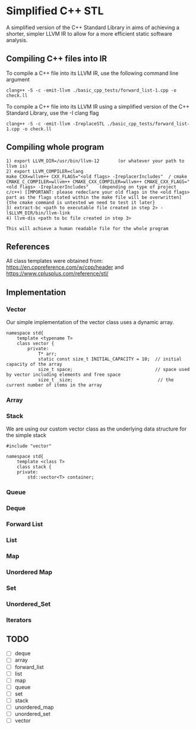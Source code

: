 # Simplified C++ STL

A simplified version of the C++
Standard Library in aims of achieving a shorter, simpler LLVM IR to allow for a more efficient static software analysis.

## Compiling C++ files into IR
To compile a C++ file into its LLVM IR, use the following command line argument
```
clang++ -S -c -emit-llvm ./basic_cpp_tests/forward_list-1.cpp -o check.ll
```

To compile a C++ file into its LLVM IR using a simplified version of the C++ Standard Library, use the -I clang flag

```
clang++ -S -c -emit-llvm -IreplaceSTL ./basic_cpp_tests/forward_list-1.cpp -o check.ll
```
## Compiling whole program
```
1) export LLVM_DIR=/usr/bin/llvm-12       (or whatever your path to llvm is)
2) export LLVM_COMPILER=clang
make CXX=wllvm++ CXX_FLAGS="<old flags> -IreplacerIncludes"  / cmake CMAKE_C_COMPILER=wllvm++ CMAKE_CXX_COMPILER=wllvm++ CMAKE_CXX_FLAGS="<old flags> -IreplacerIncludes"    (depending on type of project c/c++) [IMPORTANT: please redeclare your old flags in the <old flags> part as the flags stated within the make file will be overwritten] {the cmake command is untested we need to test it later}
3) extract-bc <path to executable file created in step 2> -l$LLVM_DIR/bin/llvm-link
4) llvm-dis <path to bc file created in step 3>

This will achieve a human readable file for the whole program
```

## References
All class templates were obtained from: https://en.cppreference.com/w/cpp/header and https://www.cplusplus.com/reference/stl/

## Implementation

### Vector
Our simple implementation of the vector class uses a dynamic array.

```
namespace std{
    template <typename T>
    class vector {
        private:
            T* arr;
            static const size_t INITIAL_CAPACITY = 10;  // initial capacity of the array  
            size_t space;                               // space used by vector including elements and free space
            size_t _size;                                // the current number of items in the array
```

### Array

### Stack
We are using our custom vector class as the underlying data structure for the simple stack
```
#include "vector"

namespace std{
    template <class T>
    class stack {
    private:
        std::vector<T> container;
```

### Queue

### Deque

### Forward List

### List

### Map

### Unordered Map

### Set

### Unordered_Set

### Iterators


## TODO
- [ ]  deque
- [ ]  array
- [ ]  forward_list
- [ ]  list
- [ ]  map
- [ ]  queue
- [ ]  set
- [ ]  stack
- [ ]  unordered_map
- [ ]  unordered_set
- [ ]  vector
